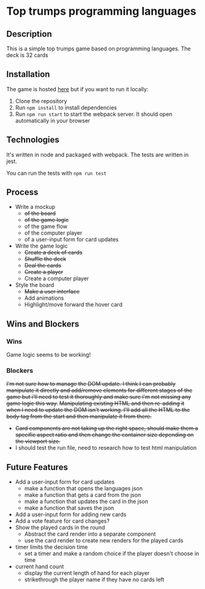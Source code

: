 # Top trumps programming languages

## Description

This is a simple top trumps game based on programming languages. The deck is 32 cards

## Installation

The game is hosted [here](https://devtoptrumps.onrender.com/) but if you want to run it locally:

1. Clone the repository
2. Run `npm install` to install dependencies
3. Run `npm run start` to start the webpack server. It should open automatically in your browser

## Technologies

It's written in node and packaged with webpack. The tests are written in jest.

You can run the tests with `npm run test`

## Process

-   Write a mockup
    -   ~~of the board~~
    -   ~~of the game logic~~
    -   of the game flow
    -   of the computer player
    -   of a user-input form for card updates
-   Write the game logic
    -   ~~Create a deck of cards~~
    -   ~~Shuffle the deck~~
    -   ~~Deal the cards~~
    -   ~~Create a player~~
    -   Create a computer player
-   Style the board
    -   ~~Make a user interface~~
    -   Add animations
    -   Highlight/move forward the hover card

## Wins and Blockers

### Wins

Game logic seems to be working!

### Blockers

~~I'm not sure how to manage the DOM update. I think I can probably manipulate it directly and add/remove elements for different stages of the game but i'll need to test it thoroughly and make sure i'm not missing any game logic this way.~~
~~Manipulating existing HTML and then re-adding it when I need to update the DOM isn't working. I'll add all the HTML to the body tag from the start and then manipulate it from there.~~

-   ~~Card components are not taking up the right space, should make them a specific aspect ratio and then change the container size depending on the viewport size.~~
-   I should test the run file, need to research how to test html manipulation

## Future Features

-   Add a user-input form for card updates
    -   make a function that opens the languages json
    -   make a function that gets a card from the json
    -   make a function that updates the card in the json
    -   make a function that saves the json
-   Add a user-input form for adding new cards
-   Add a vote feature for card changes?
-   Show the played cards in the round
    -   Abstract the card render into a separate component
    -   use the card render to create new renders for the played cards
-   timer limits the decision time
    -   set a timer and make a random choice if the player doesn't choose in time
-   current hand count
    -   display the current length of hand for each player
    -   strikethrough the player name if they have no cards left
